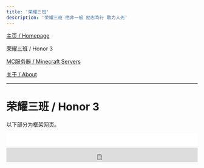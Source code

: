 ```yaml
---
title: '荣耀三班'
description: '荣耀三班 绝非一般 励志笃行 敢为人先'
---
```


[主页 / Homepage](http://zhilu.fun)

荣耀三班 / Honor 3

[MC服务器 / Minecraft Servers](http://zhilu.fun/mc)

[关于 / About](http://zhilu.fun/about)

------

# 荣耀三班 / Honor 3

以下部分为框架网页。

<iframe style="width:728px;height:38px;max-width:100%;border:none;display:block;margin:auto" src="timer.html" width="728" height="38"></iframe>

<iframe style="width:728px;height:38px;max-width:100%;border:none;display:block;margin:auto" src="http://honor3.zhilu.fun:1903/ok" width="728" height="38"></iframe>


